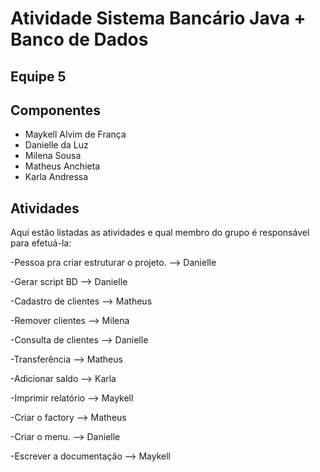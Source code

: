 # Atividade Sistema Bancário Java + Banco de Dados

## Equipe 5

## Componentes

- Maykell Alvim de França
- Danielle da Luz
- Milena Sousa
- Matheus Anchieta
- Karla Andressa


## Atividades

Aqui estão listadas as atividades e qual membro do grupo é responsável para efetuá-la:

-Pessoa pra criar estruturar o projeto. --> Danielle


-Gerar script BD --> Danielle


-Cadastro de clientes --> Matheus


-Remover clientes --> Milena


-Consulta de clientes --> Danielle


-Transferência --> Matheus


-Adicionar saldo -->  Karla


-Imprimir relatório --> Maykell

-Criar o factory --> Matheus


-Criar o menu. --> Danielle

-Escrever a documentação --> Maykell 
